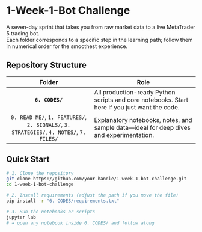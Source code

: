 # 1-Week-1-Bot Challenge

A seven-day sprint that takes you from raw market data to a live MetaTrader 5 trading bot.  
Each folder corresponds to a specific step in the learning path; follow them in numerical order for the smoothest experience.

## Repository Structure

| Folder | Role |
| :----: | ----- |
| **`6. CODES/`** | All production-ready Python scripts and core notebooks. Start here if you just want the code. |
| `0. READ ME/`, `1. FEATURES/`, `2. SIGNALS/`, `3. STRATEGIES/`, `4. NOTES/`, `7. FILES/` | Explanatory notebooks, notes, and sample data—ideal for deep dives and experimentation. |

## Quick Start

```bash
# 1. Clone the repository
git clone https://github.com/your-handle/1-week-1-bot-challenge.git
cd 1-week-1-bot-challenge

# 2. Install requirements (adjust the path if you move the file)
pip install -r "6. CODES/requirements.txt"

# 3. Run the notebooks or scripts
jupyter lab
# → open any notebook inside 6. CODES/ and follow along
